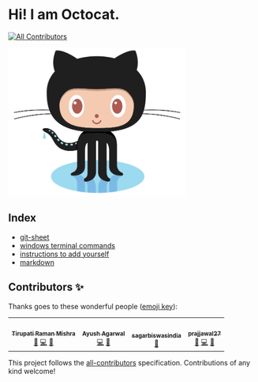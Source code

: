  # Hi! I am Octocat.
<!-- ALL-CONTRIBUTORS-BADGE:START - Do not remove or modify this section -->
[![All Contributors](https://img.shields.io/badge/all_contributors-4-orange.svg?style=flat-square)](#contributors-)
<!-- ALL-CONTRIBUTORS-BADGE:END -->
<img src="octocat.png"
     height="300" />
     
## Index      
- [git-sheet](git-sheet.md)
- [windows terminal commands](windows.md)
- [instructions to add yourself]()
- [markdown](markdown.md)

## Contributors ✨

Thanks goes to these wonderful people ([emoji key](https://allcontributors.org/docs/en/emoji-key)):

<!-- ALL-CONTRIBUTORS-LIST:START - Do not remove or modify this section -->
<!-- prettier-ignore-start -->
<!-- markdownlint-disable -->
<table>
  <tr>
    <td align="center"><a href="https://github.com/trmofsln"><img src="https://avatars.githubusercontent.com/u/53634176?v=4?s=100" width="100px;" alt=""/><br /><sub><b>Tirupati Raman Mishra</b></sub></a><br /><a href="https://github.com/JK-Open-Source-Community/git-set-GO/issues?q=author%3Atrmofsln" title="Bug reports">🐛</a> <a href="https://github.com/JK-Open-Source-Community/git-set-GO/commits?author=trmofsln" title="Code">💻</a> <a href="https://github.com/JK-Open-Source-Community/git-set-GO/commits?author=trmofsln" title="Documentation">📖</a></td>
    <td align="center"><a href="https://github.com/ayushagarwal210"><img src="https://avatars.githubusercontent.com/u/63542407?v=4?s=100" width="100px;" alt=""/><br /><sub><b>Ayush Agarwal</b></sub></a><br /><a href="https://github.com/JK-Open-Source-Community/git-set-GO/commits?author=ayushagarwal210" title="Code">💻</a> <a href="https://github.com/JK-Open-Source-Community/git-set-GO/commits?author=ayushagarwal210" title="Documentation">📖</a></td>
    <td align="center"><a href="https://github.com/sagarbiswasindia"><img src="https://avatars.githubusercontent.com/u/58793583?v=4?s=100" width="100px;" alt=""/><br /><sub><b>sagarbiswasindia</b></sub></a><br /><a href="https://github.com/JK-Open-Source-Community/git-set-GO/commits?author=sagarbiswasindia" title="Documentation">📖</a></td>
    <td align="center"><a href="https://github.com/Prajjawal27"><img src="https://avatars.githubusercontent.com/u/65574940?v=4?s=100" width="100px;" alt=""/><br /><sub><b>prajjawal27</b></sub></a><br /><a href="https://github.com/JK-Open-Source-Community/git-set-GO/issues?q=author%3Aprajjawal27" title="Bug reports">🐛</a> <a href="https://github.com/JK-Open-Source-Community/git-set-GO/commits?author=prajjawal27" title="Code">💻</a> <a href="https://github.com/JK-Open-Source-Community/git-set-GO/commits?author=prajjawal27" title="Documentation">📖</a></td>
  </tr>
</table>

<!-- markdownlint-restore -->
<!-- prettier-ignore-end -->

<!-- ALL-CONTRIBUTORS-LIST:END -->

This project follows the [all-contributors](https://github.com/all-contributors/all-contributors) specification. Contributions of any kind welcome!
